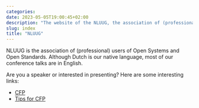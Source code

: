 ```yaml
---
categories:
date: 2023-05-05T19:00:45+02:00
description: "The website of the NLUUG, the association of (professional) Open Systems and Open Standards users in the Netherlands"
slug: index
title: "NLUUG"
---
```


NLUUG is the association of (professional) users of Open Systems and Open Standards. Although Dutch is our native language, most of our conference talks are in English.

Are you a speaker or interested in presenting? Here are some interesting links:
* [CFP](https://cfp.nluug.nl/)
* [Tips for CFP](/en/events/nluug/cfp/)


